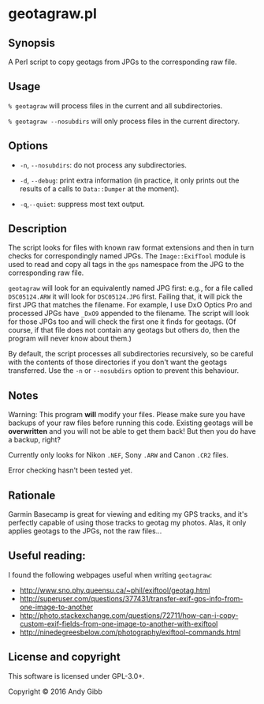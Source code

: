  # geotagraw.pl

## Synopsis
A Perl script to copy geotags from JPGs to the corresponding raw file.

## Usage

`% geotagraw` will process files in the current and all subdirectories.

`% geotagraw --nosubdirs` will only process files in the current directory.

## Options

* `-n`, `--nosubdirs`: do not process any subdirectories.

* `-d`, `--debug`: print extra information (in practice, it only prints out the results of a calls to `Data::Dumper` at the moment).

* `-q`,`--quiet`: suppress most text output.

## Description

The script looks for files with known raw format extensions and then in turn checks for correspondingly named JPGs. The `Image::ExifTool` module is used to read and copy all tags in the `gps` namespace from the JPG to the corresponding raw file.

`geotagraw` will look for an equivalently named JPG first: e.g., for a file called `DSC05124.ARW` it will look for `DSC05124.JPG` first. Failing that, it will pick the first JPG that matches the filename. For example, I use DxO Optics Pro and processed JPGs have `_DxO9` appended to the filename. The script will look for those JPGs too and will check the first one it finds for geotags. (Of course, if that file does not contain any geotags but others do, then the program will never know about them.)

By default, the script processes all subdirectories recursively, so be careful with the contents of those directories if you don't want the geotags transferred. Use the `-n` or `--nosubdirs` option to prevent this behaviour.

## Notes

Warning: This program **will** modify your files. Please make sure you have backups of your raw files before running this code. Existing geotags will be **overwritten** and you will not be able to get them back! But then you do have a backup, right?

Currently only looks for Nikon `.NEF`, Sony `.ARW` and Canon `.CR2`  files.

Error checking hasn't been tested yet.

## Rationale

Garmin Basecamp is great for viewing and editing my GPS tracks, and it's perfectly capable of using those tracks to geotag my photos. Alas, it only applies geotags to the JPGs, not the raw files...

## Useful reading:

I found the following webpages useful when writing `geotagraw`:
* http://www.sno.phy.queensu.ca/~phil/exiftool/geotag.html
* http://superuser.com/questions/377431/transfer-exif-gps-info-from-one-image-to-another
* http://photo.stackexchange.com/questions/72711/how-can-i-copy-custom-exif-fields-from-one-image-to-another-with-exiftool
* http://ninedegreesbelow.com/photography/exiftool-commands.html

## License and copyright

This software is licensed under GPL-3.0+.

Copyright &copy; 2016 Andy Gibb
